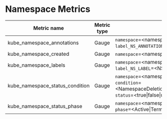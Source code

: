 # Namespace Metrics

| Metric name| Metric type | Labels/tags | Status |
| ---------- | ----------- | ----------- | ----------- |
| kube_namespace_annotations | Gauge | `namespace`=&lt;namespace-name&gt; <br> `label_NS_ANNOTATION`=&lt;NS_ANNOTATION&gt;  | EXPERIMENTAL |
| kube_namespace_created | Gauge | `namespace`=&lt;namespace-name&gt; | STABLE |
| kube_namespace_labels | Gauge | `namespace`=&lt;namespace-name&gt; <br> `label_NS_LABEL`=&lt;NS_LABEL&gt; | STABLE |
| kube_namespace_status_condition | Gauge | `namespace`=&lt;namespace-name&gt; <br> `condition`=&lt;NamespaceDeletionDiscoveryFailure\|NamespaceDeletionContentFailure\|NamespaceDeletionGroupVersionParsingFailure&gt;  <br> `status`=&lt;true\|false\|unknown&gt; | EXPERIMENTAL |
| kube_namespace_status_phase| Gauge | `namespace`=&lt;namespace-name&gt; <br> `phase`=&lt;Active\|Terminating&gt; | STABLE |
